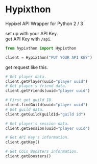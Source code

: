 # Hypixthon
Hypixel API Wrapper for Python 2 / 3

set up with your API Key.<br>
get API Key with `/api`.
```python
from hypixthon import Hypixthon

client = Hypixthon("PUT YOUR API KEY")
```

get request like this.
```python
# Get player data.
client.getPlayer(uuid="player uuid")
# Get player's friend data.
client.getFriends(uuid="player uuid")

# First get guild ID.
client.findGuild(uuid="player uuid")
# Get guild data.
client.getGuild(guildId="guild id")

# Get player's session data.
client.getSession(uuid="player uuid")

# Get API Key's information.
client.getKey()

# Get Coin Boosters information.
client.getBoosters()
```
